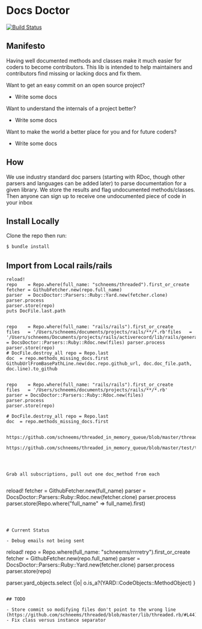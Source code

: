 # Docs Doctor

[![Build Status](https://travis-ci.org/codetriage/docs_doctor.svg?branch=master)](https://travis-ci.org/codetriage/docs_doctor)

## Manifesto

Having well documented methods and classes make it much easier for coders to become contributors. This lib is intended to help maintainers and contributors find missing or lacking docs and fix them.

Want to get an easy commit on an open source project?

- Write some docs

Want to understand the internals of a project better?

- Write some docs

Want to make the world a better place for you and for future coders?

- Write some docs

## How

We use industry standard doc parsers (starting with RDoc, though other parsers and languages can be added later) to parse documentation for a given library. We store the results and flag undocumented methods/classes. Then anyone can sign up to receive one undocumented piece of code in your inbox

## Install Locally

Clone the repo then run:

```sh
$ bundle install
```

## Import from Local rails/rails


```
reload!
repo    = Repo.where(full_name: "schneems/threaded").first_or_create
fetcher = GithubFetcher.new(repo.full_name)
parser  = DocsDoctor::Parsers::Ruby::Yard.new(fetcher.clone)
parser.process
parser.store(repo)
puts DocFile.last.path
```

```

repo    = Repo.where(full_name: "rails/rails").first_or_create
files   = '/Users/schneems/documents/projects/rails/**/*.rb'files   = '/Users/schneems/Documents/projects/rails/activerecord/lib/rails/generators/active_record/model/model_generator.rb'parser  = DocsDoctor::Parsers::Ruby::Rdoc.new(files) parser.process parser.store(repo)
# DocFile.destroy_all repo = Repo.last
doc  = repo.methods_missing_docs.first
GithubUrlFromBasePathLine.new(doc.repo.github_url, doc.doc_file.path, doc.line).to_github


repo    = Repo.where(full_name: "rails/rails").first_or_create
files   = '/Users/schneems/documents/projects/rails/**/*.rb'
parser = DocsDoctor::Parsers::Ruby::Rdoc.new(files)
parser.process
parser.store(repo)

# DocFile.destroy_all repo = Repo.last
doc  = repo.methods_missing_docs.first


https://github.com/schneems/threaded_in_memory_queue/blob/master/threaded_in_memory_queue/test/threaded_in_memory_queue/master_test.rb/#L5

https://github.com/schneems/threaded_in_memory_queue/blob/master/test/threaded_in_memory_queue/master_test.rb#L5




Grab all subscriptions, pull out one doc_method from each


```
reload!
fetcher = GithubFetcher.new(full_name)
parser  = DocsDoctor::Parsers::Ruby::Rdoc.new(fetcher.clone)
parser.process
parser.store(Repo.where("full_name" => full_name).first)
```



# Current Status

- Debug emails not being sent

```
reload!
repo    = Repo.where(full_name: "schneems/rrrretry").first_or_create
fetcher = GithubFetcher.new(repo.full_name)
parser  = DocsDoctor::Parsers::Ruby::Yard.new(fetcher.clone)
parser.process
parser.store(repo)


parser.yard_objects.select {|o| o.is_a?(YARD::CodeObjects::MethodObject) }
```

## TODO

- Store commit so modifying files don't point to the wrong line (https://github.com/schneems/threaded/blob/master/lib/threaded.rb/#L44)
- Fix class versus instance separator
